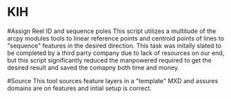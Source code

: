 # KIH

#Assign Reel ID and sequence poles
This script utilizes a multitude of the arcpy modules tools to linear reference points and centroid points of lines to "sequence" features in the desired direction. This task was initally slated to be completed by a third party company due to lack of resources on our end, but this script significantly reduced the manpowered required to get the desired result and saved the comapny both time and money.

#Source
This tool sources feature layers in a "template" MXD and assures domains are on features and intial setup is correct. 
